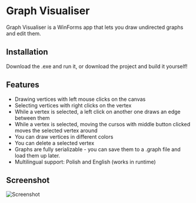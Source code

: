 # Graph Visualiser

Graph Visualiser is a WinForms app that lets you draw undirected graphs and edit them.

## Installation
Download the .exe and run it, or download the project and build it yourself!

## Features

- Drawing vertices with left mouse clicks on the canvas
- Selecting vertices with right clicks on the vertex
- While a vertex is selected, a left click on another one draws an edge between them
- While a vertex is selected, moving the cursos with middle button clicked moves the selected vertex around
- You can draw vertices in different colors
- You can delete a selected vertex
- Graphs are fully serializable - you can save them to a .graph file and load them up later.
- Multilingual support: Polish and English (works in runtime)

## Screenshot
![Screenshot](https://i.imgur.com/Q9d0hbA.png)
